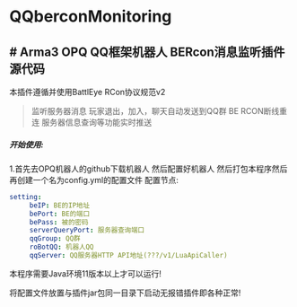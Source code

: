 # QQberconMonitoring

## # Arma3 OPQ QQ框架机器人 BERcon消息监听插件源代码

本插件遵循并使用BattlEye RCon协议规范v2

> 监听服务器消息 玩家退出，加入，聊天自动发送到QQ群
BE RCON断线重连
服务器信息查询等功能实时推送


##### 开始使用:
1.首先去OPQ机器人的github下载机器人 然后配置好机器人
然后打包本程序然后再创建一个名为config.yml的配置文件
配置节点:
```yaml
setting:
     beIP: BE的IP地址
     bePort: BE的端口
     bePass: 被的密码
     serverQueryPort: 服务器查询端口
     qqGroup: QQ群
     roBotQQ: 机器人QQ
     qqServer: QQ服务器HTTP API地址(???/v1/LuaApiCaller)
```
本程序需要Java环境11版本以上才可以运行!


将配置文件放置与插件jar包同一目录下启动无报错插件即各种正常!
